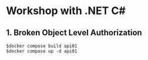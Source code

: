 # Workshop with .NET C#


## 1. Broken Object Level Authorization
```
$docker compose build api01
$docker compose up -d api01
```